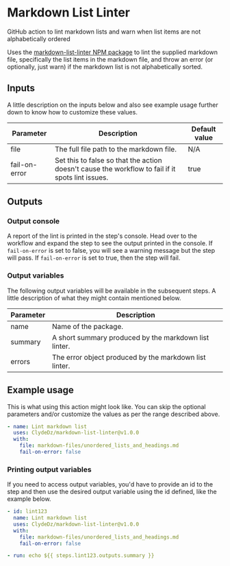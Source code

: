 # Markdown List Linter

GitHub action to lint markdown lists and warn when list items are not alphabetically ordered

Uses the [markdown-list-linter NPM package](https://github.com/ClydeDz/markdown-list-linter-npm) to lint the supplied markdown file, specifically the list items in the markdown file, and throw an error (or optionally, just warn) if the markdown list is not alphabetically sorted. 

## Inputs

A little description on the inputs below and also see example usage further down to know how to customize these values. 

| **Parameter** | **Description**                                                                                  | **Default value** |
| ------------- | ------------------------------------------------------------------------------------------------ | ----------------- |
| file          | The full file path to the markdown file.                                                         | N/A               |
| fail-on-error | Set this to false so that the action doesn't cause the workflow to fail if it spots lint issues. | true              |

## Outputs

### Output console 

A report of the lint is printed in the step's console. Head over to the workflow and expand the step to see the output printed in the console. If `fail-on-error` is set to false, you will see a warning message but the step will pass. If `fail-on-error` is set to true, then the step will fail. 

### Output variables 

The following output variables will be available in the subsequent steps. A little description of what they might contain mentioned below.

| **Parameter** | **Description**                                        |
| ------------- | ------------------------------------------------------ |
| name          | Name of the package.                                   |
| summary       | A short summary produced by the markdown list linter.  |
| errors        | The error object produced by the markdown list linter. |

## Example usage

This is what using this action might look like. You can skip the optional parameters and/or customize the values as per the range described above. 

```yaml
- name: Lint markdown list
  uses: ClydeDz/markdown-list-linter@v1.0.0
  with:
    file: markdown-files/unordered_lists_and_headings.md 
    fail-on-error: false
```

### Printing output variables

If you need to access output variables, you'd have to provide an id to the step and then use the desired output variable using the id defined, like the example below. 

```yaml
- id: lint123
  name: Lint markdown list
  uses: ClydeDz/markdown-list-linter@v1.0.0
  with:
    file: markdown-files/unordered_lists_and_headings.md
    fail-on-error: false   

- run: echo ${{ steps.lint123.outputs.summary }}
```